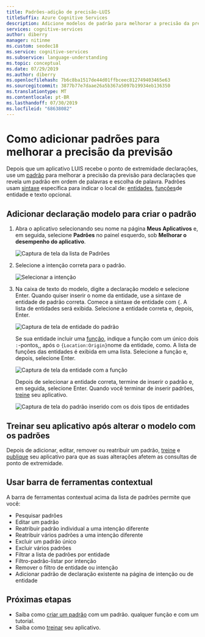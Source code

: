 ```yaml
---
title: Padrões-adição de precisão-LUIS
titleSuffix: Azure Cognitive Services
description: Adicione modelos de padrão para melhorar a precisão da previsão em aplicativos Reconhecimento vocal (LUIS).
services: cognitive-services
author: diberry
manager: nitinme
ms.custom: seodec18
ms.service: cognitive-services
ms.subservice: language-understanding
ms.topic: conceptual
ms.date: 07/29/2019
ms.author: diberry
ms.openlocfilehash: 7b6c8ba1517de44d01ffbceec812749403465e63
ms.sourcegitcommit: 3877b77e7daae26a5b367a5097b19934eb136350
ms.translationtype: MT
ms.contentlocale: pt-BR
ms.lasthandoff: 07/30/2019
ms.locfileid: "68638082"
---
```

# <a name="how-to-add-patterns-to-improve-prediction-accuracy"></a>Como adicionar padrões para melhorar a precisão da previsão
Depois que um aplicativo LUIS recebe o ponto de extremidade declarações, use um [padrão](luis-concept-patterns.md) para melhorar a precisão da previsão para declarações que revela um padrão em ordem de palavras e escolha de palavra. Padrões usam [sintaxe](luis-concept-patterns.md#pattern-syntax) específica para indicar o local de: [entidades](luis-concept-entity-types.md), [funções](luis-concept-roles.md)de entidade e texto opcional.

## <a name="add-template-utterance-to-create-pattern"></a>Adicionar declaração modelo para criar o padrão
1. Abra o aplicativo selecionando seu nome na página **Meus Aplicativos** e, em seguida, selecione **Padrões** no painel esquerdo, sob **Melhorar o desempenho do aplicativo**.

    ![Captura de tela da lista de Padrões](./media/luis-how-to-model-intent-pattern/patterns-1.png)

2. Selecione a intenção correta para o padrão. 

    ![Selecionar a intenção](./media/luis-how-to-model-intent-pattern/patterns-2.png)

3. Na caixa de texto do modelo, digite a declaração modelo e selecione Enter. Quando quiser inserir o nome da entidade, use a sintaxe de entidade de padrão correta. Comece a sintaxe de entidade com `{`. A lista de entidades será exibida. Selecione a entidade correta e, depois, Enter. 

    ![Captura de tela de entidade do padrão](./media/luis-how-to-model-intent-pattern/patterns-3.png)

    Se sua entidade incluir uma [função](luis-concept-roles.md), indique a função com um único dois `:`-pontos,, após o `{Location:Origin}`nome da entidade, como. A lista de funções das entidades é exibida em uma lista. Selecione a função e, depois, selecione Enter. 

    ![Captura de tela da entidade com a função](./media/luis-how-to-model-intent-pattern/patterns-4.png)

    Depois de selecionar a entidade correta, termine de inserir o padrão e, em seguida, selecione Enter. Quando você terminar de inserir padrões, [treine](luis-how-to-train.md) seu aplicativo.

    ![Captura de tela do padrão inserido com os dois tipos de entidades](./media/luis-how-to-model-intent-pattern/patterns-5.png)

## <a name="train-your-app-after-changing-model-with-patterns"></a>Treinar seu aplicativo após alterar o modelo com os padrões
Depois de adicionar, editar, remover ou reatribuir um padrão, [treine](luis-how-to-train.md) e [publique](luis-how-to-publish-app.md) seu aplicativo para que as suas alterações afetem as consultas de ponto de extremidade. 

<a name="search-patterns"></a>
<a name="edit-a-pattern"></a>
<a name="reassign-individual-pattern-to-different-intent"></a>
<a name="reassign-several-patterns-to-different-intent"></a>
<a name="delete-a-single-pattern"></a>
<a name="delete-several-patterns"></a>
<a name="filter-pattern-list-by-entity"></a>
<a name="filter-pattern-list-by-intent"></a>
<a name="remove-entity-or-intent-filter"></a>
<a name="add-pattern-from-existing-utterance-on-intent-or-entity-page"></a>

## <a name="use-contextual-toolbar"></a>Usar barra de ferramentas contextual

A barra de ferramentas contextual acima da lista de padrões permite que você:

* Pesquisar padrões
* Editar um padrão
* Reatribuir padrão individual a uma intenção diferente
* Reatribuir vários padrões a uma intenção diferente
* Excluir um padrão único
* Excluir vários padrões
* Filtrar a lista de padrões por entidade
* Filtro-padrão-listar por intenção
* Remover o filtro de entidade ou intenção
* Adicionar padrão de declaração existente na página de intenção ou de entidade

## <a name="next-steps"></a>Próximas etapas

* Saiba como [criar um padrão](luis-tutorial-pattern.md) com um padrão. qualquer função e com um tutorial.
* Saiba como [treinar](luis-how-to-train.md) seu aplicativo.
